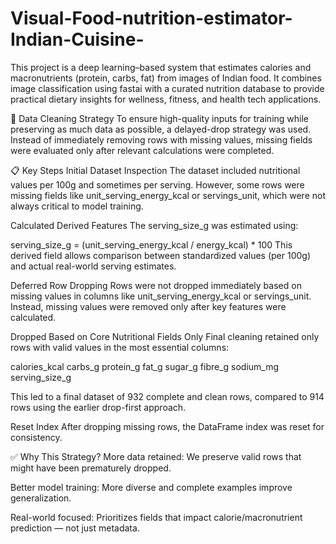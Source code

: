 # Visual-Food-nutrition-estimator-Indian-Cuisine-
This project is a deep learning–based system that estimates calories and macronutrients (protein, carbs, fat) from images of Indian food. It combines image classification using fastai with a curated nutrition database to provide practical dietary insights for wellness, fitness, and health tech applications.


🧼 Data Cleaning Strategy
To ensure high-quality inputs for training while preserving as much data as possible, a delayed-drop strategy was used. Instead of immediately removing rows with missing values, missing fields were evaluated only after relevant calculations were completed.

📋 Key Steps
Initial Dataset Inspection
The dataset included nutritional values per 100g and sometimes per serving. However, some rows were missing fields like unit_serving_energy_kcal or servings_unit, which were not always critical to model training.

Calculated Derived Features
The serving_size_g was estimated using:

serving_size_g = (unit_serving_energy_kcal / energy_kcal) * 100
This derived field allows comparison between standardized values (per 100g) and actual real-world serving estimates.

Deferred Row Dropping
Rows were not dropped immediately based on missing values in columns like unit_serving_energy_kcal or servings_unit. Instead, missing values were removed only after key features were calculated.

Dropped Based on Core Nutritional Fields Only
Final cleaning retained only rows with valid values in the most essential columns:

calories_kcal
carbs_g
protein_g
fat_g
sugar_g
fibre_g
sodium_mg
serving_size_g

This led to a final dataset of 932 complete and clean rows, compared to 914 rows using the earlier drop-first approach.

Reset Index
After dropping missing rows, the DataFrame index was reset for consistency.

✅ Why This Strategy?
More data retained: We preserve valid rows that might have been prematurely dropped.

Better model training: More diverse and complete examples improve generalization.

Real-world focused: Prioritizes fields that impact calorie/macronutrient prediction — not just metadata.




